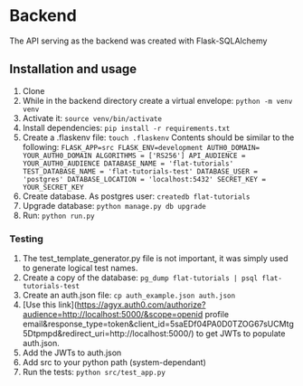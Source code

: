 # Backend

The API serving as the backend was created with Flask-SQLAlchemy

## Installation and usage

1. Clone
2. While in the backend directory create a virtual envelope: `python -m venv venv`
3. Activate it: `source venv/bin/activate`
4. Install dependencies: `pip install -r requirements.txt`
5. Create a .flaskenv file:
`touch .flaskenv`
Contents should be similar to the following:
`
FLASK_APP=src
FLASK_ENV=development
AUTH0_DOMAIN= YOUR_AUTH0_DOMAIN
ALGORITHMS = ['RS256']
API_AUDIENCE = YOUR_AUTH0_AUDIENCE
DATABASE_NAME = 'flat-tutorials'
TEST_DATABASE_NAME = 'flat-tutorials-test'
DATABASE_USER = 'postgres'
DATABASE_LOCATION = 'localhost:5432'
SECRET_KEY = YOUR_SECRET_KEY
`
6. Create database. As postgres user: `createdb flat-tutorials`
7. Upgrade database: `python manage.py db upgrade`
8. Run: `python run.py`

### Testing

1. The test_template_generator.py file is not important, it was simply used to generate logical test names.
2. Create a copy of the database: `pg_dump flat-tutorials | psql flat-tutorials-test`
3. Create an auth.json file: `cp auth_example.json auth.json`
4. [Use this link](https://agyx.auth0.com/authorize?audience=http://localhost:5000/&scope=openid profile email&response_type=token&client_id=5saEDf04PA0D0TZOG67sUCMtg5Dtpmpd&redirect_uri=http://localhost:5000/) to get JWTs to populate auth.json.
5. Add the JWTs to auth.json
6. Add src to your python path (system-dependant)
7. Run the tests: `python src/test_app.py`

